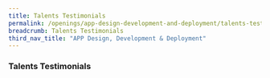 ```yaml
---
title: Talents Testimonials
permalink: /openings/app-design-development-and-deployment/talents-testimonials/
breadcrumb: Talents Testimonials
third_nav_title: "APP Design, Development & Deployment"
---
```


### **Talents Testimonials**
